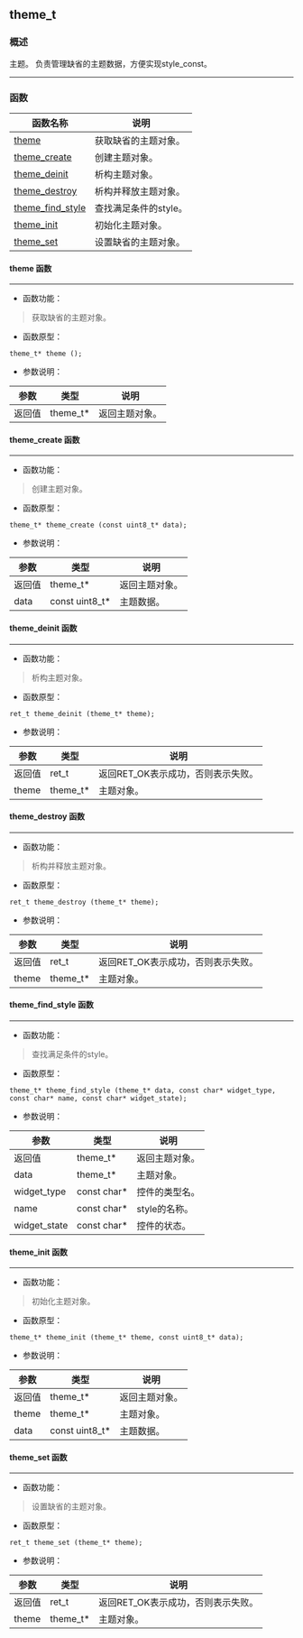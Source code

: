 ## theme\_t
### 概述
主题。
负责管理缺省的主题数据，方便实现style\_const。

----------------------------------
### 函数
<p id="theme_t_methods">

| 函数名称 | 说明 | 
| -------- | ------------ | 
| <a href="#theme_t_theme">theme</a> | 获取缺省的主题对象。 |
| <a href="#theme_t_theme_create">theme\_create</a> | 创建主题对象。 |
| <a href="#theme_t_theme_deinit">theme\_deinit</a> | 析构主题对象。 |
| <a href="#theme_t_theme_destroy">theme\_destroy</a> | 析构并释放主题对象。 |
| <a href="#theme_t_theme_find_style">theme\_find\_style</a> | 查找满足条件的style。 |
| <a href="#theme_t_theme_init">theme\_init</a> | 初始化主题对象。 |
| <a href="#theme_t_theme_set">theme\_set</a> | 设置缺省的主题对象。 |
#### theme 函数
-----------------------

* 函数功能：

> <p id="theme_t_theme">获取缺省的主题对象。


* 函数原型：

```
theme_t* theme ();
```

* 参数说明：

| 参数 | 类型 | 说明 |
| -------- | ----- | --------- |
| 返回值 | theme\_t* | 返回主题对象。 |
#### theme\_create 函数
-----------------------

* 函数功能：

> <p id="theme_t_theme_create">创建主题对象。


* 函数原型：

```
theme_t* theme_create (const uint8_t* data);
```

* 参数说明：

| 参数 | 类型 | 说明 |
| -------- | ----- | --------- |
| 返回值 | theme\_t* | 返回主题对象。 |
| data | const uint8\_t* | 主题数据。 |
#### theme\_deinit 函数
-----------------------

* 函数功能：

> <p id="theme_t_theme_deinit">析构主题对象。


* 函数原型：

```
ret_t theme_deinit (theme_t* theme);
```

* 参数说明：

| 参数 | 类型 | 说明 |
| -------- | ----- | --------- |
| 返回值 | ret\_t | 返回RET\_OK表示成功，否则表示失败。 |
| theme | theme\_t* | 主题对象。 |
#### theme\_destroy 函数
-----------------------

* 函数功能：

> <p id="theme_t_theme_destroy">析构并释放主题对象。


* 函数原型：

```
ret_t theme_destroy (theme_t* theme);
```

* 参数说明：

| 参数 | 类型 | 说明 |
| -------- | ----- | --------- |
| 返回值 | ret\_t | 返回RET\_OK表示成功，否则表示失败。 |
| theme | theme\_t* | 主题对象。 |
#### theme\_find\_style 函数
-----------------------

* 函数功能：

> <p id="theme_t_theme_find_style">查找满足条件的style。


* 函数原型：

```
theme_t* theme_find_style (theme_t* data, const char* widget_type, const char* name, const char* widget_state);
```

* 参数说明：

| 参数 | 类型 | 说明 |
| -------- | ----- | --------- |
| 返回值 | theme\_t* | 返回主题对象。 |
| data | theme\_t* | 主题对象。 |
| widget\_type | const char* | 控件的类型名。 |
| name | const char* | style的名称。 |
| widget\_state | const char* | 控件的状态。 |
#### theme\_init 函数
-----------------------

* 函数功能：

> <p id="theme_t_theme_init">初始化主题对象。


* 函数原型：

```
theme_t* theme_init (theme_t* theme, const uint8_t* data);
```

* 参数说明：

| 参数 | 类型 | 说明 |
| -------- | ----- | --------- |
| 返回值 | theme\_t* | 返回主题对象。 |
| theme | theme\_t* | 主题对象。 |
| data | const uint8\_t* | 主题数据。 |
#### theme\_set 函数
-----------------------

* 函数功能：

> <p id="theme_t_theme_set">设置缺省的主题对象。


* 函数原型：

```
ret_t theme_set (theme_t* theme);
```

* 参数说明：

| 参数 | 类型 | 说明 |
| -------- | ----- | --------- |
| 返回值 | ret\_t | 返回RET\_OK表示成功，否则表示失败。 |
| theme | theme\_t* | 主题对象。 |
